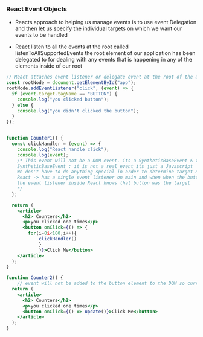 ### React Event Objects

- Reacts approach to helping us manage events is to use event Delegation and then let us specify the individual targets on which we want our events to be handled

- React listen to all the events at the root called
  listenToAllSupportedEvents
  the root element of our application has been delegated to for dealing with any events that is happening in any of the elements inside of our root

```jsx
// React attaches event listener or delegate event at the root of the application
const rootNode = document.getElementById("app");
rootNode.addEventListener("click", (event) => {
  if (event.target.tagName == "BUTTON") {
    console.log("you clicked button");
  } else {
    console.log("you didn't clicked the button");
  }
});
```

```jsx

function Counter1() {
  const clickHandler = (event) => {
    console.log("React handle click");
    console.log(event);
    /* This event will not be a DOM event. its a SyntheticBaseEvent & the native event that is actually from the DOM is called pointerEvent
    SyntheticBaseEvent : it is not a real event its just a Javascript
    We don't have to do anything special in order to determine target React does for us
    React -> has a single event listener on main and when when the button is clicked there will be a event capturing we reach to the bottom and then event bubbled back up and eventually made it to the main
    the event listener inside React knows that button was the target
    */
  };

  return (
    <article>
      <h2> Counters</h2>
      <p>you clicked one times</p>
      <button onClick={() => {
        for(i=0i<100;i++){
            clickHandler()
            }
            }}>Click Me</button>
    </article>
  );
}

function Counter2() {
    // event will not be added to the button element to the DOM so current content on the Fiber trees is aware that no handler is attached with this element
  return (
    <article>
      <h2> Counters</h2>
      <p>you clicked one times</p>
      <button onClick={() => update()}>Click Me</button>
    </article>
  );
}

```
